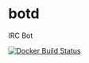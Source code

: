 botd
====

IRC Bot

[![Docker Build Status](http://dockeri.co/image/dmtucker/botd)](//registry.hub.docker.com/u/dmtucker/botd)
